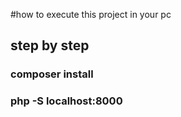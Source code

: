 #how to execute this project in your pc

## step by step
### composer install
### php -S localhost:8000

